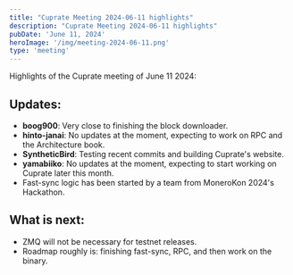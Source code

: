 ```yaml
---
title: "Cuprate Meeting 2024-06-11 highlights"
description: "Cuprate Meeting 2024-06-11 highlights"
pubDate: 'June 11, 2024'
heroImage: '/img/meeting-2024-06-11.png'
type: 'meeting'
---
```


Highlights of the Cuprate meeting of June 11 2024:

## Updates:

- **boog900**: Very close to finishing the block downloader.
- **hinto-janai**: No updates at the moment, expecting to work on RPC and the Architecture book.
- **SyntheticBird**: Testing recent commits and building Cuprate's website.
- **yamabiiko**: No updates at the moment, expecting to start working on Cuprate later this month.
- Fast-sync logic has been started by a team from MoneroKon 2024's Hackathon.

## What is next:

- ZMQ will not be necessary for testnet releases.
- Roadmap roughly is: finishing fast-sync, RPC, and then work on the binary.
